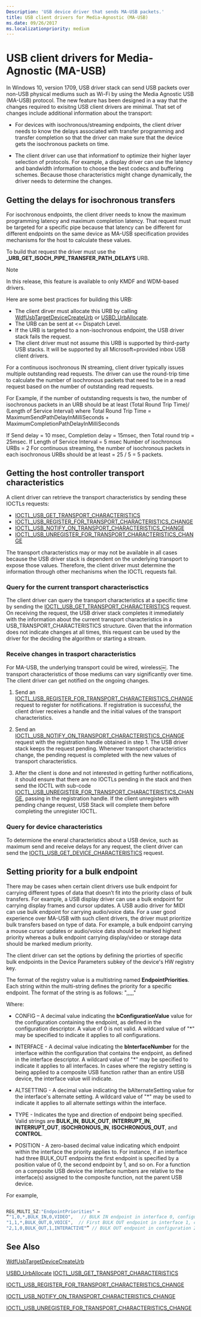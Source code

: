 ```yaml
---
Description: 'USB device driver that sends MA-USB packets.'
title: USB client drivers for Media-Agnostic (MA-USB)
ms.date: 09/26/2017
ms.localizationpriority: medium
---
```


# USB client drivers for Media-Agnostic (MA-USB)

In Windows 10, version 1709, USB driver stack can send USB packets over non-USB physical mediums such as Wi-Fi by using the Media Agnostic USB (MA-USB) protocol. The new feature has been designed in a way that the changes required to exisitng USB client drivers are minimal. That set of changes include additional information about the transport:

-   For devices with isochronous/streaming endpoints, the client driver needs to know the delays associated with transfer programming and transfer completion so that the driver can make sure that the device gets the isochronous packets on time.

-   The client driver can use that informationf to optimize their higher layer selection of protocols. For example, a display driver can use the  latency and bandwidth information to choose the best codecs and buffering schemes. Because those characteristics might change dynamically, the driver needs to determine the changes.

## Getting the delays for isochronous transfers

For isochronous endpoints, the client driver needs to know the maximum programming latency and maximum completion latency. That request must be targeted for a specific pipe because that latency can be different for different endpoints on the same device as MA-USB specification provides mechanisms for the host to calculate these values. 

To build that request the driver must use the **_URB_GET_ISOCH_PIPE_TRANSFER_PATH_DELAYS** URB.

> [!NOTE]
> In this release, this feature is available to only KMDF and WDM-based drivers. 

Here are some best practices for building this URB:


-    The client dirver must allocate this URB by calling [WdfUsbTargetDeviceCreateUrb](https://docs.microsoft.com/windows-hardware/drivers/ddi/content/wdfusb/nf-wdfusb-wdfusbtargetdevicecreateurb) or [USBD_UrbAllocate](https://docs.microsoft.com/windows-hardware/drivers/ddi/content/usbdlib/nf-usbdlib-usbd_urballocate). 
- The URB can be sent at <= Dispatch Level.
- If the URB is targeted to a non-isochronous endpoint, the USB driver stack fails the request.
- The client driver must not assume this URB is supported by third-party USB stacks. It will be supported by all Microsoft=provided inbox USB client drivers.

For a continuous isochronous IN streaming, client driver typically issues multiple outstanding read requests. The driver can use the round-trip time to calculate the number of isochronous packets that need to be in a read request based on the number of outstanding read requests.

For Example, if the number of outstanding requests is two, the number of isochronous packets in an URB should be at least (Total Round Trip Time)/ (Length of Service Interval) where Total Round Trip Time = MaximumSendPathDelayInMilliSeconds + MaximumCompletionPathDelayInMilliSeconds

If Send delay = 10 msec, Completion delay = 15msec, then Total round trip = 25msec.
If Length of Service Interval = 5 msec
Number of isochronous URBs = 2
For continuous streaming, the number of isochronous packets in each isochronous URBs should be at least = 25 / 5 = 5 packets.

## Getting the host controller transport characteristics
A client driver can retrieve the transport characteristics by sending these IOCTLs requests:

-    [IOCTL_USB_GET_TRANSPORT_CHARACTERISTICS](https://docs.microsoft.com/windows-hardware/drivers/ddi/content/usbioctl/ni-usbioctl-ioctl_usb_get_transport_characteristics)
-    [IOCTL_USB_REGISTER_FOR_TRANSPORT_CHARACTERISTICS_CHANGE](https://docs.microsoft.com/windows-hardware/drivers/ddi/content/usbioctl/ni-usbioctl-ioctl_usb_register_for_transport_characteristics_change)
-    [IOCTL_USB_NOTIFY_ON_TRANSPORT_CHARACTERISTICS_CHANGE](https://docs.microsoft.com/windows-hardware/drivers/ddi/content/usbioctl/ni-usbioctl-ioctl_usb_notify_on_transport_characteristics_change) 
-    [IOCTL_USB_UNREGISTER_FOR_TRANSPORT_CHARACTERISTICS_CHANGE](https://docs.microsoft.com/windows-hardware/drivers/ddi/content/usbioctl/ni-usbioctl-ioctl_usb_unregister_for_transport_characteristics_change)

The transport characteristics may or may not be available in all cases because the USB driver stack is dependent on the underlying transport to expose those values. Therefore, the client driver must determine the information through other mechanisms when the IOCTL requests fail. 

### Query for the current transport characterisctics

The client driver can query the transport characteristics at a specific time by sending the   [IOCTL_USB_GET_TRANSPORT_CHARACTERISTICS](https://docs.microsoft.com/windows-hardware/drivers/ddi/content/usbioctl/ni-usbioctl-ioctl_usb_get_transport_characteristics) request. On receiving the request, the USB driver stack completes it immediately with the information about the current transport characteristics in a USB_TRANSPORT_CHARACTERISTICS structure. Given that the information does not indicate changes at all times, this request can be used by the driver for the deciding the algorithm or starting a stream. 

### Receive changes in trasport characteristics
For MA-USB, the underlying transport could be wired, wireless￼. The transport characteristics of those mediums can vary significantly over time. The client driver can get notified on the ongoing changes.

1.    Send an [IOCTL_USB_REGISTER_FOR_TRANSPORT_CHARACTERISTICS_CHANGE](https://docs.microsoft.com/windows-hardware/drivers/ddi/content/usbioctl/ni-usbioctl-ioctl_usb_register_for_transport_characteristics_change) request 
to register for notifications. If registration is successful, the client driver receives a handle and the initial values of the transport characteristics.

2.  Send an [IOCTL_USB_NOTIFY_ON_TRANSPORT_CHARACTERISTICS_CHANGE](https://docs.microsoft.com/windows-hardware/drivers/ddi/content/usbioctl/ni-usbioctl-ioctl_usb_notify_on_transport_characteristics_change) request with the registration handle obtained in step 1. The USB driver stack keeps the request pending. Whenever transport characteristics change, the pending request is completed with the new values of transport characteristics.

3.  After the client is done and not interested in getting further notifications, it should ensure that there are no IOCTLs pending in the stack and then send the IOCTL with sub-code [IOCTL_USB_UNREGISTER_FOR_TRANSPORT_CHARACTERISTICS_CHANGE](https://docs.microsoft.com/windows-hardware/drivers/ddi/content/usbioctl/ni-usbioctl-ioctl_usb_unregister_for_transport_characteristics_change), passing in the registration handle. If the client unregisters with pending change request, USB Stack will complete them before completing the unregister IOCTL.

### Query for device characteristics

To determione the eneral characteristics about a USB device, such as maximum send and receive delays for any request, the client driver can send the  [IOCTL_USB_GET_DEVICE_CHARACTERISTICS](https://docs.microsoft.com/windows-hardware/drivers/ddi/content/usbioctl/ns-usbioctl-_usb_device_characteristics) request.

## Setting priority for a bulk endpoint

There may be cases when certain client drivers use bulk endpoint for carrying different types of data that doesn’t fit into the priority class of bulk transfers. For example, 
a USB display driver can use a bulk endpoint for carrying display frames and cursor updates. A USB audio driver for MIDI can use bulk endpoint for carrying audio/voice data.
For a user good experience over MA-USB with such client drivers, the driver must prioritize bulk transfers based on type of data. For example, a bulk endpoint carrying a mouse cursor updates or audio/voice data should be marked highest priority whereas a bulk endpoint carrying display/video or storage data should be marked medium priority.

The client driver can set the options by defining the priorties of specific bulk endpoints in the Device Parameters subkey of the device's HW registry key.  

The format of the registry value is a multistring named **EndpointPriorities**.  Each string within the multi-string defines the priority for a specific endpoint.  The format of the string is as follows:
    "<CONFIG>,<INTERFACE>,<ALTSETTING>,<TYPE>,<ORDER>,<PRIORITY>"

Where:

-    CONFIG – A decimal value indicating the **bConfigurationValue** value for the configuration containing the endpoint, as defined in the configuration descriptor.  A value of 0 is not valid.  A wildcard value of "*" may be specified to indicate it applies to all configurations.

-    INTERFACE - A decimal value indicating the **bInterfaceNumber** for the interface within the configuration that contains the endpoint, as defined in the interface descriptor.  A wildcard value of "*" may be specified to indicate it applies to all interfaces.  In cases where the registry setting is being applied to a composite USB function rather than an entire USB device, the interface value will indicate.

-    ALTSETTING - A decimal value indicating the bAlternateSetting value for the interface's alternate setting.  A wildcard value of "*" may be used to indicate it applies to all alternate settings within the interface.

-    TYPE - Indicates the type and direction of endpoint being specified.  Valid strings are **BULK_IN**, **BULK_OUT**, **INTERRUPT_IN**, **INTERRUPT_OUT**, **ISOCHRONOUS_IN**, **ISOCHRONOUS_OUT**, and **CONTROL**.  

-    POSITION - A zero-based decimal value indicating which endpoint within the interface the priority applies to.  For instance, if an interface had three BULK_OUT endpoints the first endpoint is specified by a position value of 0, the second endpoint by 1, and so on.  For a function on a composite USB device the interface numbers are relative to the interface(s) assigned to the composite function, not the parent USB device.

For example,

```cpp

REG_MULTI_SZ:"EndpointPriorities" = 
“"1,0,*,BULK_IN,0,VIDEO",   // BULK IN endpoint in interface 0, configuration 1, all alternate settings has VIDEO priority. 
"1,1,*,BULK_OUT,0,VOICE",  // First BULK OUT endpoint in interface 1, configuration 1, all alternate settings has VOICE priority. 
"2,1,0,BULK_OUT,1,INTERACTIVE"” // BULK OUT endpoint in configuration 2, interface 1, alt setting 1 has INTERACTIVE priority.
```
## See Also
[WdfUsbTargetDeviceCreateUrb](https://docs.microsoft.com/windows-hardware/drivers/ddi/content/wdfusb/nf-wdfusb-wdfusbtargetdevicecreateurb)

[USBD_UrbAllocate](https://docs.microsoft.com/windows-hardware/drivers/ddi/content/usbdlib/nf-usbdlib-usbd_urballocate)
[IOCTL_USB_GET_TRANSPORT_CHARACTERISTICS](https://docs.microsoft.com/windows-hardware/drivers/ddi/content/usbioctl/ni-usbioctl-ioctl_usb_get_transport_characteristics)

[IOCTL_USB_REGISTER_FOR_TRANSPORT_CHARACTERISTICS_CHANGE](https://docs.microsoft.com/windows-hardware/drivers/ddi/content/usbioctl/ni-usbioctl-ioctl_usb_register_for_transport_characteristics_change)

[IOCTL_USB_NOTIFY_ON_TRANSPORT_CHARACTERISTICS_CHANGE](https://docs.microsoft.com/windows-hardware/drivers/ddi/content/usbioctl/ni-usbioctl-ioctl_usb_notify_on_transport_characteristics_change)

[IOCTL_USB_UNREGISTER_FOR_TRANSPORT_CHARACTERISTICS_CHANGE](https://docs.microsoft.com/windows-hardware/drivers/ddi/content/usbioctl/ni-usbioctl-ioctl_usb_unregister_for_transport_characteristics_change)
